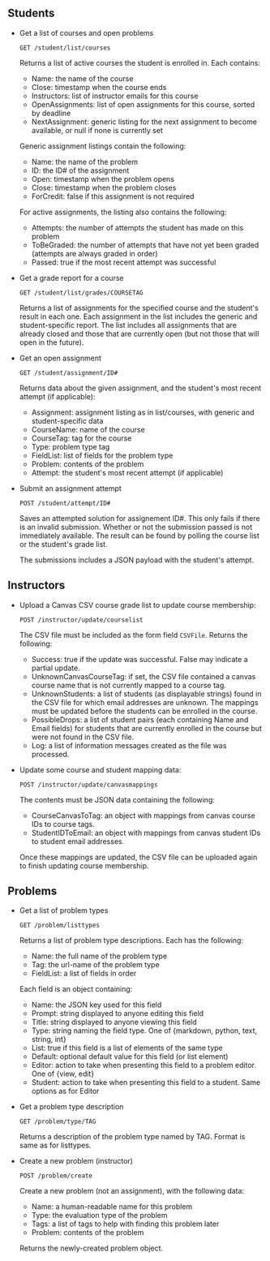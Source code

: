 Students
--------

*   Get a list of courses and open problems

        GET /student/list/courses

    Returns a list of active courses the student is enrolled in.
    Each contains:

    *   Name: the name of the course
    *   Close: timestamp when the course ends
    *   Instructors: list of instructor emails for this course
    *   OpenAssignments: list of open assignments for this course,
        sorted by deadline
    *   NextAssignment: generic listing for the next assignment to
        become available, or null if none is currently set

    Generic assignment listings contain the following:

    *   Name: the name of the problem
    *   ID: the ID# of the assignment
    *   Open: timestamp when the problem opens
    *   Close: timestamp when the problem closes
    *   ForCredit: false if this assignment is not required

    For active assignments, the listing also contains the following:

    *   Attempts: the number of attempts the student has made on
        this problem
    *   ToBeGraded: the number of attempts that have not yet been
        graded (attempts are always graded in order)
    *   Passed: true if the most recent attempt was successful

*   Get a grade report for a course

        GET /student/list/grades/COURSETAG

    Returns a list of assignments for the specified course and the
    student's result in each one. Each assignment in the list
    includes the generic and student-specific report. The list
    includes all assignments that are already closed and those that
    are currently open (but not those that will open in the future).

*   Get an open assignment

        GET /student/assignment/ID#

    Returns data about the given assignment, and the student's most
    recent attempt (if applicable):

    *   Assignment: assignment listing as in list/courses, with
        generic and student-specific data
    *   CourseName: name of the course
    *   CourseTag: tag for the course
    *   Type: problem type tag
    *   FieldList: list of fields for the problem type
    *   Problem: contents of the problem
    *   Attempt: the student's most recent attempt (if applicable)

*   Submit an assignment attempt

        POST /student/attempt/ID#

    Saves an attempted solution for assignement ID#. This only fails
    if there is an invalid submission. Whether or not the
    submission passed is not immediately available. The result can
    be found by polling the course list or the student's grade list.

    The submissions includes a JSON payload with the student's
    attempt.


Instructors
-----------

*   Upload a Canvas CSV course grade list to update course
    membership:

        POST /instructor/update/courselist

    The CSV file must be included as the form field `CSVFile`.
    Returns the following:

    *   Success: true if the update was successful. False may
        indicate a partial update.
    *   UnknownCanvasCourseTag: if set, the CSV file contained a
        canvas course name that is not currently mapped to a course tag.
    *   UnknownStudents: a list of students (as displayable strings)
        found in the CSV file for which email addresses are unknown.
        The mappings must be updated before the students can be
        enrolled in the course.
    *   PossibleDrops: a list of student pairs (each containing Name
        and Email fields) for students that are currently enrolled
        in the course but were not found in the CSV file.
    *   Log: a list of information messages created as the file was
        processed.

*   Update some course and student mapping data:

        POST /instructor/update/canvasmappings

    The contents must be JSON data containing the following:

    *   CourseCanvasToTag: an object with mappings from canvas
        course IDs to course tags.
    *   StudentIDToEmail: an object with mappings from canvas
        student IDs to student email addresses.

    Once these mappings are updated, the CSV file can be uploaded
    again to finish updating course membership.


Problems
--------

*   Get a list of problem types

        GET /problem/listtypes

    Returns a list of problem type descriptions. Each has the
    following:

    *   Name: the full name of the problem type
    *   Tag: the url-name of the problem type
    *   FieldList: a list of fields in order

    Each field is an object containing:

    *   Name: the JSON key used for this field
    *   Prompt: string displayed to anyone editing this field
    *   Title: string displayed to anyone viewing this field
    *   Type: string naming the field type. One of
        {markdown, python, text, string, int}
    *   List: true if this field is a list of elements of the same
        type
    *   Default: optional default value for this field (or list
        element)
    *   Editor: action to take when presenting this field to a
        problem editor. One of {view, edit}
    *   Student: action to take when presenting this field to a
        student. Same options as for Editor

*   Get a problem type description

        GET /problem/type/TAG

    Returns a description of the problem type named by TAG. Format
    is same as for listtypes.

*   Create a new problem (instructor)

        POST /problem/create

    Create a new problem (not an assignment), with the following
    data:

    *   Name: a human-readable name for this problem
    *   Type: the evaluation type of the problem
    *   Tags: a list of tags to help with finding this problem later
    *   Problem: contents of the problem

    Returns the newly-created problem object.

